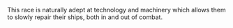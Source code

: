 This race is naturally adept at technology and machinery which allows them to slowly repair their ships, both in and out of combat.